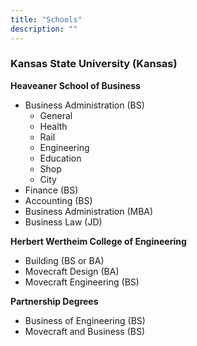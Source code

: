 ```yaml
---
title: "Schools"
description: ""
---
```


### Kansas State University (Kansas)

**Heaveaner School of Business**  
- Business Administration (BS)  
  - General  
  - Health  
  - Rail  
  - Engineering  
  - Education  
  - Shop  
  - City  
- Finance (BS)  
- Accounting (BS)  
- Business Administration (MBA)  
- Business Law (JD)  

**Herbert Wertheim College of Engineering**  
- Building (BS or BA)  
- Movecraft Design (BA)  
- Movecraft Engineering (BS)  

**Partnership Degrees**  
- Business of Engineering (BS)  
- Movecraft and Business (BS)
